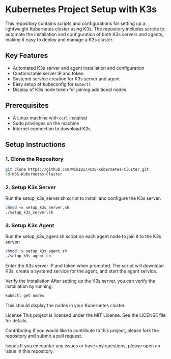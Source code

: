 # Kubernetes Project Setup with K3s

This repository contains scripts and configurations for setting up a lightweight Kubernetes cluster using K3s. The repository includes scripts to automate the installation and configuration of both K3s servers and agents, making it easy to deploy and manage a K3s cluster.

## Key Features

- Automated K3s server and agent installation and configuration
- Customizable server IP and token
- Systemd service creation for K3s server and agent
- Easy setup of kubeconfig for `kubectl`
- Display of K3s node token for joining additional nodes

## Prerequisites

- A Linux machine with `curl` installed
- Sudo privileges on the machine
- Internet connection to download K3s

## Setup Instructions

### 1. Clone the Repository

```bash
git clone https://github.com/Win1817/K3S-Kubernetes-Cluster.git
cd K3S-Kubernetes-Cluster
````


### 2. Setup K3s Server
Run the setup_k3s_server.sh script to install and configure the K3s server:
````bash
chmod +x setup_k3s_server.sh
./setup_k3s_server.sh
````

### 3. Setup K3s Agent
Run the setup_k3s_agent.sh script on each agent node to join it to the K3s server:
````bash
chmod +x setup_k3s_agent.sh
./setup_k3s_agent.sh
````
Enter the K3s server IP and token when prompted. The script will download K3s, create a systemd service for the agent, and start the agent service.

Verify the Installation
After setting up the K3s server, you can verify the installation by running:
````bash
kubectl get nodes
````

This should display the nodes in your Kubernetes cluster.

License
This project is licensed under the MIT License. See the LICENSE file for details.

Contributing
If you would like to contribute to this project, please fork the repository and submit a pull request.

Issues
If you encounter any issues or have any questions, please open an issue in this repository.
